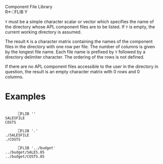 <div class="heading">
  <div class="name">Component File Library</div>
  <div class="command">R←⎕FLIB Y</div>
</div>

`Y` must be a simple character scalar or vector which specifies the name of the directory whose APL component files are to be listed.  If `Y` is empty, the current working directory is assumed.

The result `R` is a character matrix containing the names of the component files in the directory with one row per file.  The number of columns is given by the longest file name.  Each file name is prefixed by `Y` followed by a directory delimiter character.  The ordering of the rows is not defined.

If there are no APL component files accessible to the user in the directory in question, the result is an empty character matrix with 0 rows and 0 columns.

# Examples
```apl

      ⎕FLIB ''
SALESFILE
COSTS

      ⎕FLIB '.'
./SALESFILE
./COSTS

      ⎕FLIB '../budget'
../budget/SALES.85
../budget/COSTS.85
```
